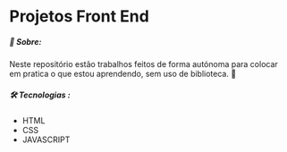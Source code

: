 # Projetos Front End 



##### :mag_right: Sobre:

Neste repositório estão trabalhos feitos de forma autónoma para colocar em pratica o que estou aprendendo, sem uso de biblioteca.  :dart:



##### :hammer_and_wrench: Tecnologias : 

- HTML
- CSS
- JAVASCRIPT














 



